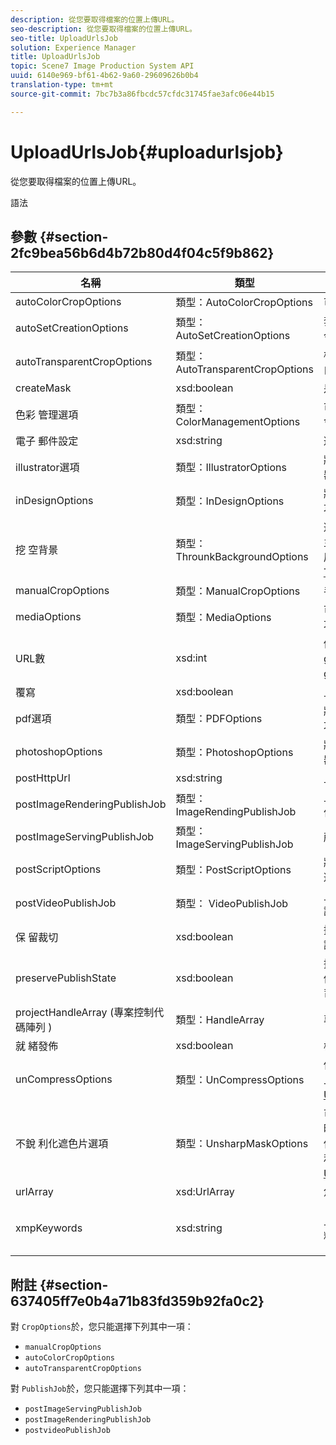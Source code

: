 ```yaml
---
description: 從您要取得檔案的位置上傳URL。
seo-description: 從您要取得檔案的位置上傳URL。
seo-title: UploadUrlsJob
solution: Experience Manager
title: UploadUrlsJob
topic: Scene7 Image Production System API
uuid: 6140e969-bf61-4b62-9a60-29609626b0b4
translation-type: tm+mt
source-git-commit: 7bc7b3a86fbcdc57cfdc31745fae3afc06e44b15

---
```



# UploadUrlsJob{#uploadurlsjob}

從您要取得檔案的位置上傳URL。

語法

## 參數 {#section-2fc9bea56b6d4b72b80d4f04c5f9b862}

<table id="table_04100BB8ABD84EF68B0A7CE3AD946414"> 
 <thead> 
  <tr> 
   <th colname="col1" class="entry"> 名稱 </th> 
   <th colname="col2" class="entry"> 類型 </th> 
   <th colname="col3" class="entry"> 說明 </th> 
  </tr> 
 </thead>
 <tbody> 
  <tr> 
   <td colname="col1"> <span class="codeph"> <span class="varname"> autoColorCropOptions</span></span> </td> 
   <td colname="col2"> <span class="codeph"> 類型：AutoColorCropOptions</span> </td> 
   <td colname="col3"> 可根據顏色自動裁切影像的選項。 </td> 
  </tr> 
  <tr> 
   <td colname="col1"> <span class="codeph"> <span class="varname"> autoSetCreationOptions</span></span> </td> 
   <td colname="col2"> <span class="codeph"> 類型：AutoSetCreationOptions</span> </td> 
   <td colname="col3"> 套用至上傳檔案的自動設定產生指令碼陣列。 </td> 
  </tr> 
  <tr> 
   <td colname="col1"> <span class="codeph"> <span class="varname"> autoTransparentCropOptions</span></span> </td> 
   <td colname="col2"> <span class="codeph"> 類型：AutoTransparentCropOptions</span> </td> 
   <td colname="col3"> 根據透明度，從影像邊緣移除空白。 </td> 
  </tr> 
  <tr> 
   <td colname="col1"> <span class="codeph"> <span class="varname"> createMask</span></span> </td> 
   <td colname="col2"> <span class="codeph"> xsd:boolean</span> </td> 
   <td colname="col3"> 是否建立蒙版。 </td> 
  </tr> 
  <tr> 
   <td colname="col1"> <span class="codeph"> 色彩 <span class="varname"> 管理選項</span></span> </td> 
   <td colname="col2"> <span class="codeph"> 類型：ColorManagementOptions</span> </td> 
   <td colname="col3"> 可在上傳期間指定的選項。 此設定會影響上傳色彩的管理方式。 </td> 
  </tr> 
  <tr> 
   <td colname="col1"> <span class="codeph"> 電子 <span class="varname"> 郵件設定</span></span> </td> 
   <td colname="col2"> <span class="codeph"> xsd:string</span> </td> 
   <td colname="col3"> 選擇電子郵件設定。 </td> 
  </tr> 
  <tr> 
   <td colname="col1"> <span class="codeph"> <span class="varname"> illustrator選項</span></span> </td> 
   <td colname="col2"> <span class="codeph"> 類型：IllustratorOptions</span> </td> 
   <td colname="col3"> 將Illustrator檔案上傳至影像伺服器的選項。 </td> 
  </tr> 
  <tr> 
   <td colname="col1"> <span class="codeph"> <span class="varname"> inDesignOptions</span></span> </td> 
   <td colname="col2"> <span class="codeph"> 類型：InDesignOptions</span> </td> 
   <td colname="col3"> 將InDesign檔案上傳至伺服器的選項。 </td> 
  </tr> 
  <tr> 
   <td colname="col1"> <span class="codeph"> 挖 <span class="varname"> 空背景</span></span> </td> 
   <td colname="col2"> <span class="codeph"> 類型：ThrounkBackgroundOptions</span> </td> 
   <td colname="col3">遮色所選影像的背景。 這可讓您在主題影像外以透明度覆蓋其他圖層。 選填。請參閱<a href="../../types/c-data-types/r-knockout-background-options.md#reference-9196371848964d91842b337640791c9c" format="dita" scope="local"> ThunkloupBackgroundOptions</a>。 </td> 
  </tr> 
  <tr> 
   <td colname="col1"> <span class="codeph"> <span class="varname"> manualCropOptions</span></span> </td> 
   <td colname="col2"> <span class="codeph"> 類型：ManualCropOptions</span> </td> 
   <td colname="col3"> 手動裁切影像的選項。 </td> 
  </tr> 
  <tr> 
   <td colname="col1"> <span class="codeph"> <span class="varname"> mediaOptions</span></span> </td> 
   <td colname="col2"> <span class="codeph"> 類型：MediaOptions</span> </td> 
   <td colname="col3">可讓您從視訊設定縮圖影像的選項。 請參閱 <a href="../../types/c-data-types/r-media-options.md#reference-18618fc6803a4b6e994bbb48eba93b5b" format="dita" scope="local"> 媒體選項</a>。 </td> 
  </tr> 
  <tr> 
   <td colname="col1"> <span class="codeph"> <span class="varname"> URL數</span></span> </td> 
   <td colname="col2"> <span class="codeph"> xsd:int</span> </td> 
   <td colname="col3">傳回工作中提交的URL數。 用於 <a href="../../operations/c-operations-intro/c-methods/r-get-active-jobs.md#reference-67483cbd71d04042b48434d886e8a7a0" format="dita" scope="local"> getActiveJobs</a> 和 <a href="../../operations/c-operations-intro/c-methods/r-get-scheduled-jobs.md#reference-2bab1861325f4bff84c879d1efa9146e" format="dita" scope="local"> getScheduledJobs</a>。 </td> 
  </tr> 
  <tr> 
   <td colname="col1"> <span class="codeph"> <span class="varname"> 覆寫</span></span> </td> 
   <td colname="col2"> <span class="codeph"> xsd:boolean</span> </td> 
   <td colname="col3"> 上傳時是否要覆寫檔案。 </td> 
  </tr> 
  <tr> 
   <td colname="col1"> <span class="codeph"> <span class="varname"> pdf選項</span></span> </td> 
   <td colname="col2"> <span class="codeph"> 類型：PDFOptions</span> </td> 
   <td colname="col3"> 將PDF檔案上傳至影像伺服器的選項。 </td> 
  </tr> 
  <tr> 
   <td colname="col1"> <span class="codeph"> <span class="varname"> photoshopOptions</span></span> </td> 
   <td colname="col2"> <span class="codeph"> 類型：PhotoshopOptions</span> </td> 
   <td colname="col3"> 將Photoshop檔案上傳至影像伺服器的選項。 </td> 
  </tr> 
  <tr> 
   <td colname="col1"> <span class="codeph"> <span class="varname"> postHttpUrl</span></span> </td> 
   <td colname="col2"> <span class="codeph"> xsd:string</span> </td> 
   <td colname="col3"> 上傳檔案的URL。 </td> 
  </tr> 
  <tr> 
   <td colname="col1"> <span class="codeph"> <span class="varname"> postImageRenderingPublishJob</span></span> </td> 
   <td colname="col2"> <span class="codeph"> 類型：ImageRendingPublishJob</span> </td> 
   <td colname="col3"> 上傳完成後執行的影像轉換發佈工作的詳細資訊。 </td> 
  </tr> 
  <tr> 
   <td colname="col1"> <span class="codeph"> <span class="varname"> postImageServingPublishJob</span></span> </td> 
   <td colname="col2"> <span class="codeph"> 類型：ImageServingPublishJob</span> </td> 
   <td colname="col3"> 所有媒體選項。 </td> 
  </tr> 
  <tr> 
   <td colname="col1"> <span class="codeph"> <span class="varname"> postScriptOptions</span></span> </td> 
   <td colname="col2"> <span class="codeph"> 類型：PostScriptOptions</span> </td> 
   <td colname="col3"> 將貼文指令檔上傳至影像伺服器的選項。 </td> 
  </tr> 
  <tr> 
   <td colname="col1"> <span class="codeph"> <span class="varname"> postVideoPublishJob</span></span> </td> 
   <td colname="col2"> <span class="codeph"> 類型： VideoPublishJob</span> </td> 
   <td colname="col3"> 上傳完成後執行之視訊發佈工作的詳細資訊。 </td> 
  </tr> 
  <tr> 
   <td colname="col1"> <span class="codeph"> 保 <span class="varname"> 留裁切</span></span> </td> 
   <td colname="col2"> <span class="codeph"> xsd:boolean</span> </td> 
   <td colname="col3"> 控制任何現有裁切定義的保留。 預設為true </td> 
  </tr> 
  <tr> 
   <td colname="col1"> <span class="codeph"> <span class="varname"> preservePublishState</span></span> </td> 
   <td colname="col2"> <span class="codeph"> xsd:boolean</span> </td> 
   <td colname="col3"> 控制覆寫現有資產時是否保留其發佈狀態。 如果未設定，則會使用公司預設設定。 </td> 
  </tr> 
  <tr> 
   <td colname="col1"> <span class="codeph"> projectHandleArray <span class="varname"> (專案控制代碼陣列</span> ) </span> </td> 
   <td colname="col2"> <span class="codeph"> 類型：HandleArray</span> </td> 
   <td colname="col3"> 專案控制點陣列。 </td> 
  </tr> 
  <tr> 
   <td colname="col1"> <span class="codeph"> 就 <span class="varname"> 緒發佈</span></span> </td> 
   <td colname="col2"> <span class="codeph"> xsd:boolean</span> </td> 
   <td colname="col3"> 檔案是否已標示為可供發佈。 </td> 
  </tr> 
  <tr> 
   <td colname="col1"> <span class="codeph"> <span class="varname"> unCompressOptions</span></span> </td> 
   <td colname="col2"> <span class="codeph"> 類型：UnCompressOptions</span> </td> 
   <td colname="col3">使用這些選用設定，擷取並處理已上傳的TAR/ZIP檔案內容。 請參 <a href="../../types/c-data-types/r-uncompress-options.md#reference-510ec7028b1540bc9b58745f242d49d5" format="dita" scope="local"> 閱UnCompressOptions</a>。 </td> 
  </tr> 
  <tr> 
   <td colname="col1"> <span class="codeph"> 不銳 <span class="varname"> 利化遮色片選項</span></span> </td> 
   <td colname="col2"> <span class="codeph"> 類型：UnsharpMaskOptions</span> </td> 
   <td colname="col3">可讓您在建立最佳金字塔TIF檔案時控制遮色片銳利化設定的選項。 使用這些設定可協助改善影像的銳利度。 請參閱 <a href="../../types/c-data-types/r-unsharp-mask-options.md#reference-b9a96244d7ee4424bc4ac3c23be3be3d" format="dita" scope="local"> UnsharpMaskOptions</a>。 </td> 
  </tr> 
  <tr> 
   <td colname="col1"> <span class="codeph"> <span class="varname"> urlArray</span></span> </td> 
   <td colname="col2"> <span class="codeph"> xsd:UrlArray</span> </td> 
   <td colname="col3"> 您要上傳的URL陣列。 </td> 
  </tr> 
  <tr> 
   <td colname="col1"> <span class="codeph"> <span class="varname"> xmpKeywords</span></span> </td> 
   <td colname="col2"> <span class="codeph"> xsd:string</span> </td> 
   <td colname="col3"> <p>上傳工作中所有項目的額外中繼資料選項。 </p> </td> 
  </tr> 
 </tbody> 
</table>

## 附註 {#section-637405ff7e0b4a71b83fd359b92fa0c2}

對 `CropOptions`於，您只能選擇下列其中一項：

* `manualCropOptions`
* `autoColorCropOptions`
* `autoTransparentCropOptions`

對 `PublishJob`於，您只能選擇下列其中一項：

* `postImageServingPublishJob`
* `postImageRenderingPublishJob`
* `postvideoPublishJob`

